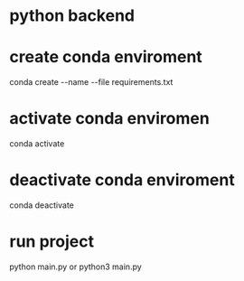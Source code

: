 # python backend

# create conda enviroment
conda create --name <envname> --file requirements.txt

# activate conda enviromen
conda activate <envname>

# deactivate conda enviroment
conda deactivate

# run project
python main.py or python3 main.py

